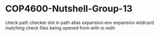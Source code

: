 # COP4600-Nutshell-Group-13

check path checker
dot in path
alias expansion
env expansion
wildcard matching
check files being opened from with io redir
